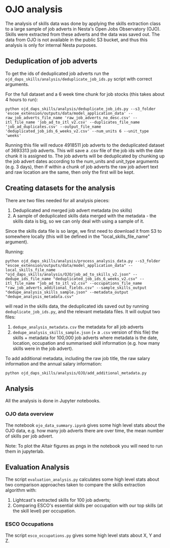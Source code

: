 # OJO analysis

The analysis of skills data was done by applying the skills extraction class to a large sample of job adverts in Nesta's Open Jobs Observatory (OJO). Skills were extracted from these adverts and the data was saved out. The data from OJO is not available in the public S3 bucket, and thus this analysis is only for internal Nesta purposes.

## Deduplication of job adverts

To get the ids of deduplicated job adverts run the `ojd_daps_skills/analysis/deduplicate_job_ids.py` script with correct arguments.

For the full dataset and a 6 week time chunk for job stocks (this takes about 4 hours to run):

```
python ojd_daps_skills/analysis/deduplicate_job_ids.py --s3_folder 'escoe_extension/outputs/data/model_application_data' --raw_job_adverts_file_name 'raw_job_adverts_no_desc.csv' --itl_file_name 'job_ad_to_itl_v2.csv' --duplicates_file_name 'job_ad_duplicates.csv' --output_file_name 'deduplicated_job_ids_6_weeks_v2.csv' --num_units 6 --unit_type 'weeks'

```

Running this file will reduce 4918511 job adverts to the deduplicated dataset of 3693313 job adverts. This will save a .csv file of the job ids with the date chunk it is assigned to. The job adverts will be deduplicated by chunking up the job advert dates according to the num_units and unit_type arguments (e.g. 3 days), then if within a chunk of job adverts the raw job advert text and raw location are the same, then only the first will be kept.

## Creating datasets for the analysis

There are two files needed for all analysis pieces:

1. Deduplicated and merged job advert metadata (no skills)
2. A sample of deduplicated skills data merged with the metadata - the skills data is big, so we can only deal with using a sample of it.

Since the skills data file is so large, we first need to download it from S3 to somewhere locally (this will be defined in the "local_skills_file_name" argument).

Running:

```
python ojd_daps_skills/analysis/process_analysis_data.py --s3_folder "escoe_extension/outputs/data/model_application_data" --local_skills_file_name "ojd_daps_skills/analysis/OJO/job_ad_to_skills_v2.json" --dedupe_ids_file_name "deduplicated_job_ids_6_weeks_v2.csv" --itl_file_name "job_ad_to_itl_v2.csv" --occupations_file_name "raw_job_adverts_additional_fields.csv" --sample_skills_output "dedupe_analysis_skills_sample.json" --metadata_output "dedupe_analysis_metadata.csv"

```

will read in the skills data, the deduplicated ids saved out by running `deduplicate_job_ids.py`, and the relevant metadata files. It will output two files:

1. `dedupe_analysis_metadata.csv` the metadata for all job adverts
2. `dedupe_analysis_skills_sample.json` (+ a `.csv` version of this file) the skills + metadata for 100,000 job adverts
   where metadata is the date, location, occupation and summarised skill information (e.g. how many skills were in the job advert).

To add additional metadata, including the raw job title, the raw salary information and the annual salary information:

`python ojd_daps_skills/analysis/OJO/add_additional_metadata.py`

## Analysis

All the analysis is done in Jupyter notebooks.

### OJO data overview

The notebook `ojo_data_summary.ipynb` gives some high level stats about the OJO data, e.g. how many job adverts there are over time, the mean number of skills per job advert.

Note: To plot the Altair figures as pngs in the notebook you will need to run them in jupyterlab.

## Evaluation Analysis

The script `evaluation_analysis.py` calculates some high level stats about two comparison approaches taken to compare the skills extraction algorithm with:

1. Lightcast's extracted skills for 100 job adverts;
2. Comparing ESCO's essential skills per occupation with our top skills (at the skill level) per occupation.

### ESCO Occupations

The script `esco_occupations.py` gives some high level stats about X, Y and Z.

